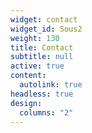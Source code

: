 ```yaml
---
widget: contact
widget_id: Sous2
weight: 130
title: Contact
subtitle: null
active: true
content:
  autolink: true
headless: true
design:
  columns: "2"
---
```

